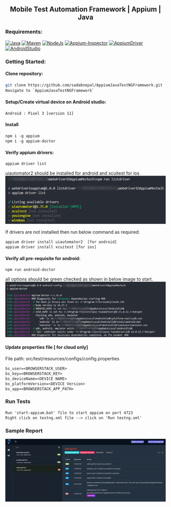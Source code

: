 <h2 align="center"> Mobile Test Automation Framework | Appium | Java</h2>


### Requirements:
[![Java](https://img.shields.io/badge/-JDK-%23007396?logo=java&logoColor=black&)](https://www.oracle.com/java/technologies/downloads/)
[![Maven](https://img.shields.io/badge/-Apache%20Maven-black?logo=Apache%20Maven&logoColor=C71A36)](https://maven.apache.org/download.cgi)
[![NodeJs](https://img.shields.io/badge/-NodeJS-%23339933?logo=npm)](https://nodejs.org/en/download/)
[![Appium-Inspector](https://img.shields.io/badge/-Appium%20Inspector-662d91?logo=appium&logoColor=black)](https://github.com/appium/appium-inspector/releases)
[![AppiumDriver](https://img.shields.io/badge/-Appium%20Driver-662d91?logo=Appium&logoColor=white)](https://appiumpro.com/editions/122-installing-appium-20-and-the-driver-and-plugins-cli)
[![AndroidStudio](https://img.shields.io/badge/-Android%20Studio-3DDC84?logo=android-studio&logoColor=white)](https://developer.android.com/studio)

### Getting Started:

#### Clone repository:
```bash
git clone https://github.com/sadabnepal/AppiumJavaTestNGFramework.git
Navigate to `AppiumJavaTestNGFramework`
```
#### Setup/Create virtual device on Android studio:
```
Android : Pixel 3 [version 11]
```
#### Install
```
npm i -g appium
npm i -g appium-doctor
```
#### Verify appium drivers:
```
appium driver list
```
uiautomator2 should be installed for android and xcuitest for ios<br/>
![appium_driver_list.png](sample/appium_driver_list.png)

If drivers are not installed then run below command as required:
```
appium driver install uiautomator2  [for android]
appium driver install xcuitest [for ios]
```

#### Verify all pre-requisite for android:
```
npm run android-doctor
```
all options should be green checked as shown in below image to start.
![android_config.png](sample/android_config.png)


#### Update properties file [ for cloud only]
File path: src/test/resources/configs/config.properties
```
bs_user=<BROWSERSTACK_USER>
bs_key=<BROWSERSTACK_KEY>
bs_deviceName=<DEVICE NAME>
bs_platformVersion=<DEVICE Version>
bs_app=<BROWSERSTACK_APP_PATH>
```

### Run Tests
```
Run 'start-appium.bat' file to start appium on port 4723
Right click on testng.xml file --> click on 'Run testng.xml'
```

### Sample Report
![sample_report.png](sample/sample_report.png)